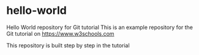 # hello-world
Hello World repository for Git tutorial
This is an example repository for the Git tutorial on https://www.w3schools.com


This repository is built step by step in the tutorial
